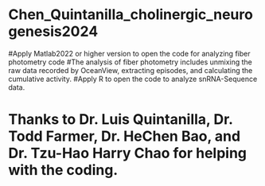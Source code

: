 # Chen_Quintanilla_cholinergic_neurogenesis2024
#Apply Matlab2022 or higher version to open the code for analyzing fiber photometry code
#The analysis of fiber photometry includes unmixing the raw data recorded by OceanView, extracting episodes, and calculating the cumulative activity.
#Apply R to open the code to analyze snRNA-Sequence data.
# Thanks to Dr. Luis Quintanilla, Dr. Todd Farmer, Dr. HeChen Bao, and Dr. Tzu-Hao Harry Chao for helping with the coding.
